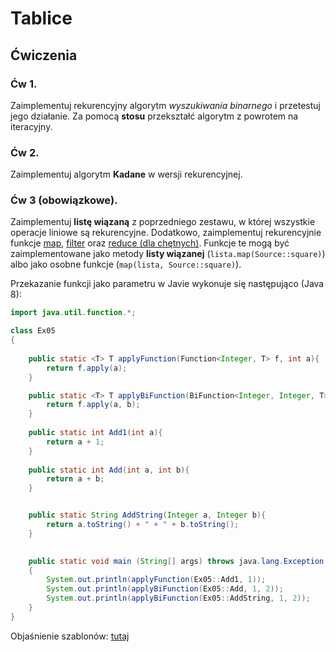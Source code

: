 # Tablice


## Ćwiczenia


### Ćw 1.

Zaimplementuj rekurencyjny algorytm *wyszukiwania binarnego* i przetestuj jego działanie. Za pomocą **stosu** przekształć algorytm z powrotem na iteracyjny.

### Ćw 2.

Zaimplementuj algorytm **Kadane** w wersji rekurencyjnej.

### Ćw 3 (obowiązkowe). 

Zaimplementuj **listę wiązaną** z poprzedniego zestawu, w której wszystkie operacje liniowe są rekurencyjne. Dodatkowo, zaimplementuj rekurencyjnie funkcje [map](https://en.wikipedia.org/wiki/Map_(higher-order_function)), [filter](https://en.wikipedia.org/wiki/Filter_(higher-order_function)) oraz [reduce (dla chętnych)](https://en.wikipedia.org/wiki/Fold_(higher-order_function)). Funkcje te mogą być zaimplementowane jako metody **listy wiązanej** (`lista.map(Source::square)`) albo jako osobne funkcje (`map(lista, Source::square)`).

Przekazanie funkcji jako parametru w Javie wykonuje się następująco (Java 8):

```java
import java.util.function.*;

class Ex05
{
	
	public static <T> T applyFunction(Function<Integer, T> f, int a){
		return f.apply(a);
	}

	public static <T> T applyBiFunction(BiFunction<Integer, Integer, T> f, int a, int b){
		return f.apply(a, b);
	}
	
	public static int Add1(int a){
		return a + 1;
	}
	
	public static int Add(int a, int b){
		return a + b;
	}


    public static String AddString(Integer a, Integer b){
		return a.toString() + " + " + b.toString();
    }

	
	public static void main (String[] args) throws java.lang.Exception
	{
	    System.out.println(applyFunction(Ex05::Add1, 1));
	    System.out.println(applyBiFunction(Ex05::Add, 1, 2));
	    System.out.println(applyBiFunction(Ex05::AddString, 1, 2));
	}
}
```

Objaśnienie szablonów: [tutaj](https://github.com/mchuck/AP/blob/master/lectures/10.md)
